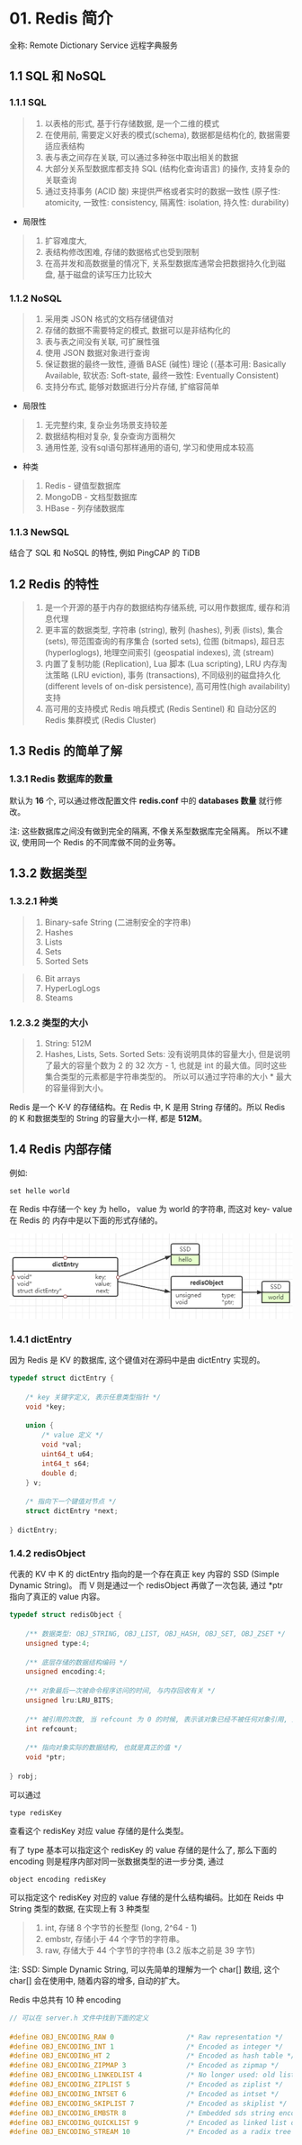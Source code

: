 # 01. Redis 简介

全称: Remote Dictionary Service  远程字典服务

## 1.1 SQL 和 NoSQL

### 1.1.1 SQL

> 1. 以表格的形式, 基于行存储数据, 是一个二维的模式
> 2. 在使用前, 需要定义好表的模式(schema), 数据都是结构化的, 数据需要适应表结构
> 3. 表与表之间存在关联, 可以通过多种张中取出相关的数据
> 4. 大部分关系型数据库都支持 SQL (结构化查询语言) 的操作, 支持复杂的关联查询
> 5. 通过支持事务 (ACID 酸) 来提供严格或者实时的数据一致性 (原子性: atomicity, 一致性: consistency, 隔离性: isolation, 持久性: durability)

* 局限性

> 1. 扩容难度大,
> 2. 表结构修改困难, 存储的数据格式也受到限制
> 3. 在高并发和高数据量的情况下, 关系型数据库通常会把数据持久化到磁盘, 基于磁盘的读写压力比较大

### 1.1.2 NoSQL

> 1. 采用类 JSON 格式的文档存储键值对
> 2. 存储的数据不需要特定的模式, 数据可以是非结构化的
> 3. 表与表之间没有关联, 可扩展性强
> 4. 使用 JSON 数据对象进行查询
> 5. 保证数据的最终一致性, 遵循 BASE (碱性) 理论 (（基本可用: Basically Available, 软状态: Soft-state, 最终一致性: Eventually Consistent)
> 6. 支持分布式, 能够对数据进行分片存储, 扩缩容简单

* 局限性

> 1. 无完整约束, 复杂业务场景支持较差
> 2. 数据结构相对复杂, 复杂查询方面稍欠
> 3. 通用性差, 没有sql语句那样通用的语句, 学习和使用成本较高

* 种类
> 1. Redis - 键值型数据库
> 2. MongoDB - 文档型数据库
> 3. HBase - 列存储数据库


### 1.1.3 NewSQL

结合了 SQL 和 NoSQL 的特性, 例如 PingCAP 的 TiDB

## 1.2 Redis 的特性

> 1. 是一个开源的基于内存的数据结构存储系统, 可以用作数据库, 缓存和消息代理
> 2. 更丰富的数据类型, 字符串 (string), 散列 (hashes), 列表 (lists), 集合 (sets), 带范围查询的有序集合 (sorted sets), 位图 (bitmaps), 超日志 (hyperloglogs), 地理空间索引 (geospatial indexes), 流 (stream)
> 3. 内置了复制功能 (Replication), Lua 脚本 (Lua scripting),  LRU 内存淘汰策略 (LRU eviction), 事务 (transactions), 不同级别的磁盘持久化 (different levels of on-disk persistence), 高可用性(high availability) 支持
> 4. 高可用的支持模式 Redis 哨兵模式 (Redis Sentinel) 和 自动分区的 Redis 集群模式 (Redis Cluster)

## 1.3 Redis 的简单了解

### 1.3.1 Redis 数据库的数量

默认为 **16** 个, 可以通过修改配置文件 **redis.conf** 中的 **databases 数量** 就行修改。 

注: 这些数据库之间没有做到完全的隔离, 不像关系型数据库完全隔离。 所以不建议, 使用同一个 Redis 的不同库做不同的业务等。

## 1.3.2 数据类型 

### 1.3.2.1 种类
> 1. Binary-safe String (二进制安全的字符串)
> 2. Hashes
> 3. Lists
> 4. Sets
> 5. Sorted Sets

> 6. Bit arrays
> 7. HyperLogLogs
> 8. Steams 

### 1.2.3.2 类型的大小

> 1. String: 512M
> 2. Hashes, Lists, Sets. Sorted Sets: 没有说明具体的容量大小, 但是说明了最大的容量个数为 2 的 32 次方 - 1, 也就是 int 的最大值。同时这些集合类型的元素都是字符串类型的。 所以可以通过字符串的大小 * 最大的容量得到大小。

Redis 是一个 K-V 的存储结构。在 Redis 中, K 是用 String 存储的。所以 Redis 的 K 和数据类型的 String 的容量大小一样, 都是 **512M**。


## 1.4 Redis 内部存储

例如:
```shell
set helle world
```

在 Redis 中存储一个 key 为 hello， value 为 world 的字符串, 而这对 key- value 在 Redis 的 内存中是以下面的形式存储的。

![Alt 'RedisStoreFormat'](https://github.com/PictureRespository/Redis/blob/main/picture/RedisStoreFormat.png)


### 1.4.1 dictEntry

因为 Redis 是 KV 的数据库, 这个键值对在源码中是由 dictEntry 实现的。

```C
typedef struct dictEntry {
    
    /* key 关键字定义, 表示任意类型指针 */
    void *key;

    union {
        /* value 定义 */
        void *val;
        uint64_t u64;
        int64_t s64;
        double d;
    } v;

    /* 指向下一个键值对节点 */
    struct dictEntry *next;

} dictEntry;
```


### 1.4.2 redisObject

代表的 KV 中 K 的 dictEntry 指向的是一个存在真正 key 内容的 SSD (Simple Dynamic String)。
而 V 则是通过一个 redisObject 再做了一次包装, 通过 *ptr 指向了真正的 value 内容。


```C
typedef struct redisObject {
    
    /** 数据类型: OBJ_STRING, OBJ_LIST, OBJ_HASH, OBJ_SET, OBJ_ZSET */
    unsigned type:4;

    /** 底层存储的数据结构编码 */
    unsigned encoding:4;

    /** 对象最后一次被命令程序访问的时间, 与内存回收有关 */
    unsigned lru:LRU_BITS;

    /** 被引用的次数, 当 refcount 为 0 的时候, 表示该对象已经不被任何对象引用, 则可以进行垃圾回收了 */
    int refcount;

    /** 指向对象实际的数据结构, 也就是真正的值 */
    void *ptr;

} robj;
```

可以通过

```shell
type redisKey
```
查看这个 redisKey 对应 value 存储的是什么类型。


有了 type 基本可以指定这个 redisKey 的 value 存储的是什么了, 那么下面的 encoding 则是程序内部对同一张数据类型的进一步分类, 通过

```shell
object encoding redisKey
```
可以指定这个 redisKey 对应的 value 存储的是什么结构编码。比如在 Reids 中 String 类型的数据, 在实现上有 3 种类型
> 1. int, 存储 8 个字节的长整型 (long, 2^64 - 1)
> 2. embstr, 存储小于 44 个字节的字符串。
> 3. raw, 存储大于 44 个字节的字符串 (3.2 版本之前是 39 字节)

注: SSD: Simple Dynamic String, 可以先简单的理解为一个 char[] 数组, 这个 char[] 会在使用中, 随着内容的增多, 自动的扩大。

Redis 中总共有 10 种 encoding

```C
// 可以在 server.h 文件中找到下面的定义

#define OBJ_ENCODING_RAW 0                  /* Raw representation */
#define OBJ_ENCODING_INT 1                  /* Encoded as integer */
#define OBJ_ENCODING_HT 2                   /* Encoded as hash table */
#define OBJ_ENCODING_ZIPMAP 3               /* Encoded as zipmap */
#define OBJ_ENCODING_LINKEDLIST 4           /* No longer used: old list encoding. */
#define OBJ_ENCODING_ZIPLIST 5              /* Encoded as ziplist */
#define OBJ_ENCODING_INTSET 6               /* Encoded as intset */
#define OBJ_ENCODING_SKIPLIST 7             /* Encoded as skiplist */
#define OBJ_ENCODING_EMBSTR 8               /* Embedded sds string encoding */
#define OBJ_ENCODING_QUICKLIST 9            /* Encoded as linked list of ziplists */
#define OBJ_ENCODING_STREAM 10              /* Encoded as a radix tree of listpacks */
```







